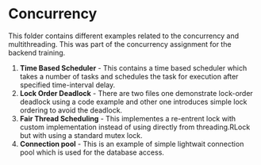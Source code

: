 # Concurrency

This folder contains different examples related to the concurrency and multithreading. This was part of the concurrency assignment for the backend training.

1. **Time Based Scheduler** - This contains a time based scheduler which takes a number of tasks and schedules the task for execution after specified time-interval delay.
2. **Lock Order Deadlock** - There are two files one demonstrate lock-order deadlock using a code example and other one introduces simple lock ordering to avoid the deadlock.
3. **Fair Thread Scheduling** - This implementes a re-entrent lock with custom implementation instead of using directly from threading.RLock but with using a standard mutex lock.
4. **Connection pool** - This is an example of simple lightwait connection pool which is used for the database access.